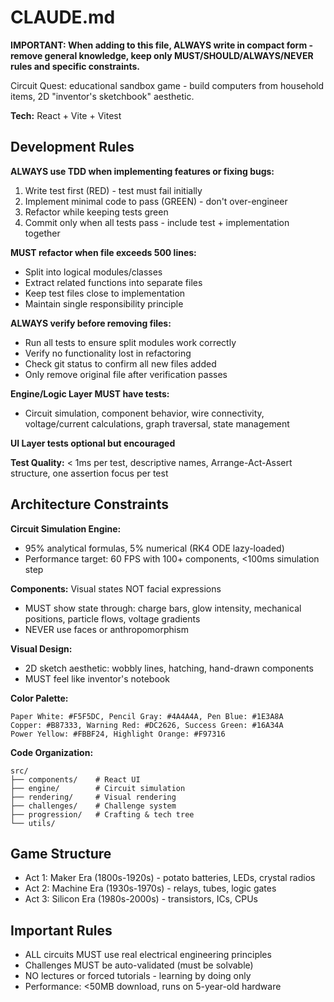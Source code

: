 # CLAUDE.md

**IMPORTANT: When adding to this file, ALWAYS write in compact form - remove general knowledge, keep only MUST/SHOULD/ALWAYS/NEVER rules and specific constraints.**

Circuit Quest: educational sandbox game - build computers from household items, 2D "inventor's sketchbook" aesthetic.

**Tech:** React + Vite + Vitest

## Development Rules

**ALWAYS use TDD when implementing features or fixing bugs:**
1. Write test first (RED) - test must fail initially
2. Implement minimal code to pass (GREEN) - don't over-engineer
3. Refactor while keeping tests green
4. Commit only when all tests pass - include test + implementation together

**MUST refactor when file exceeds 500 lines:**
- Split into logical modules/classes
- Extract related functions into separate files
- Keep test files close to implementation
- Maintain single responsibility principle

**ALWAYS verify before removing files:**
- Run all tests to ensure split modules work correctly
- Verify no functionality lost in refactoring
- Check git status to confirm all new files added
- Only remove original file after verification passes

**Engine/Logic Layer MUST have tests:**
- Circuit simulation, component behavior, wire connectivity, voltage/current calculations, graph traversal, state management

**UI Layer tests optional but encouraged**

**Test Quality:** < 1ms per test, descriptive names, Arrange-Act-Assert structure, one assertion focus per test

## Architecture Constraints

**Circuit Simulation Engine:**
- 95% analytical formulas, 5% numerical (RK4 ODE lazy-loaded)
- Performance target: 60 FPS with 100+ components, <100ms simulation step

**Components:** Visual states NOT facial expressions
- MUST show state through: charge bars, glow intensity, mechanical positions, particle flows, voltage gradients
- NEVER use faces or anthropomorphism

**Visual Design:**
- 2D sketch aesthetic: wobbly lines, hatching, hand-drawn components
- MUST feel like inventor's notebook

**Color Palette:**
```
Paper White: #F5F5DC, Pencil Gray: #4A4A4A, Pen Blue: #1E3A8A
Copper: #B87333, Warning Red: #DC2626, Success Green: #16A34A
Power Yellow: #FBBF24, Highlight Orange: #F97316
```

**Code Organization:**
```
src/
├── components/    # React UI
├── engine/        # Circuit simulation
├── rendering/     # Visual rendering
├── challenges/    # Challenge system
├── progression/   # Crafting & tech tree
└── utils/
```

## Game Structure
- Act 1: Maker Era (1800s-1920s) - potato batteries, LEDs, crystal radios
- Act 2: Machine Era (1930s-1970s) - relays, tubes, logic gates
- Act 3: Silicon Era (1980s-2000s) - transistors, ICs, CPUs

## Important Rules
- ALL circuits MUST use real electrical engineering principles
- Challenges MUST be auto-validated (must be solvable)
- NO lectures or forced tutorials - learning by doing only
- Performance: <50MB download, runs on 5-year-old hardware
